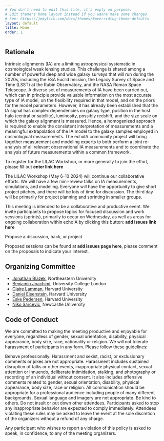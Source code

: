 ```yaml
---
# You don't need to edit this file, it's empty on purpose.
# Edit theme's home layout instead if you wanna make some changes
# See: https://jekyllrb.com/docs/themes/#overriding-theme-defaults
layout: default
title: Home
order: 1
---
```


## Rationale

Intrinsic alignments (IA) are a limiting astrophysical systematic in cosmological weak lensing studies. This challenge is shared among a number of powerful deep and wide galaxy surveys that will run during the 2020s, including the ESA Euclid mission, the Legacy Survey of Space and Time (LSST) at the Rubin Observatory, and the NASA Roman Space Telescope. A diverse set of measurements of IA have been carried out, which can in principle provide valuable information on the most accurate type of IA model, on the flexibility required in that model, and on the priors for the model parameters. However, it has already been established that the IA signal has complex dependencies on galaxy type, position in the host halo (central or satellite), luminosity, possibly redshift, and the size scale on which the galaxy alignment is measured. Hence, a homogenized approach is required to enable the consistent interpretation of measurements and a meaningful extrapolation of the IA model to the galaxy samples employed in cosmological measurements. The echoIA community project will bring together measurement and modeling experts to both perform a joint re-analysis of all relevant observational IA measurements and to coordinate the analysis of future measurements within a common framework.

To register for the LILAC Workshop, or more generally to join the effort, please fill out **enter link here**

The LILAC Workshop (May 6-10 2024) will continue our collaborative efforts. We will have a few mini-review talks on IA measurements, simulations, and modeling. Everyone will have the opportunity to give short project pitches, and there will be lots of time for discussion. The third day will be primarily for project planning and sprinting in smaller groups.

This meeting is intended to be a collaborative and productive event. We invite participants to propose topics for focused discussion and work sessions (sprints), primarily to occur on Wednesday, as well as areas for ongoing collaboration within echoIA by clicking this button:
**add issues link here**

Propose a discussion, hack, or project 

Proposed sessions can be found at **add issues page here**, please comment on the proposals to indicate your interest.


## Organizing Committee

- [Jonathan Blazek](https://cos.northeastern.edu/people/jonathan-blazek/), Northeastern University
- [Benjamin Joachimi](http://www.star.ucl.ac.uk/~joachimi/), University College London
- [Claire Lamman](https://astronomy.fas.harvard.edu/people/claire-lamman), Harvard University
- [Daniel Eisenstein](https://astronomy.fas.harvard.edu/people/daniel-eisenstein), Harvard University
- [Eske Pedersen](https://projects.iq.harvard.edu/stubbs/people/eske-pederson), Harvard University
- [Niko Sarcevic](https://blogs.ncl.ac.uk/cosmology/group/), Newcastle University


## Code of Conduct

We are committed to making the meeting productive and enjoyable for everyone, regardless of gender, sexual orientation, disability, physical appearance, body size, race, nationality or religion. We will not tolerate harassment of participants in any form. Please follow these guidelines:

Behave professionally. Harassment and sexist, racist, or exclusionary comments or jokes are not appropriate. Harassment includes sustained disruption of talks or other events, inappropriate physical contact, sexual attention or innuendo, deliberate intimidation, stalking, and photography or recording of an individual without consent. It also includes offensive comments related to gender, sexual orientation, disability, physical appearance, body size, race or religion. All communication should be appropriate for a professional audience including people of many different backgrounds. Sexual language and imagery are not appropriate. Be kind to others. Do not insult or put down other attendees. Participants asked to stop any inappropriate behavior are expected to comply immediately. Attendees violating these rules may be asked to leave the event at the sole discretion of the organizers without a refund of any charge.

Any participant who wishes to report a violation of this policy is asked to speak, in confidence, to any of the meeting organizers.
